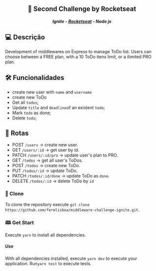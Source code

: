 <h2 align="center">🚀 Second Challenge by Rocketseat</h2>
<h5 align="center">Ignite - <a href="https://rocketseat.com.br/" >Rocketseat</a> - Node js</h5>

## 💻 Descrição

Development of middlewares on Express to manage ToDo list. Users can choose between a FREE plan, with a 10 ToDo itens limit, or a ilimited PRO plan.

## 🛠️ Funcionalidades

- create new user with `name` and `username`
- create new ToDo
- Get all  `todos`;
- Update `title` and `deadline`of an existent `todo`;
- Mark `todo` as done;
- Delete `todo`;

## 🔗 Rotas

- POST `/users` → create new user.
- GET `/users/:id` → get user by id.
- PATCH `/users/:id/pro` → update user's plan to PRO.
- GET `/todos` → get all user's ToDos.
- POST `/todos` → create new ToDo.
- PUT `/todos/:id` → update ToDo.
- PATCH `/todos/:id/done` → update ToDo as `done`.
- DELETE `/todos/:id` → delete ToDo by `id`

### 📝 Clone

To clone the repository execute `git clone https://github.com/fermlisboa/middleware-challenge-ignite.git`.

### 🕮 Get Start

Execute `yarn` to install all dependencies.

##### Uso

With all dependencies installed, execute `yarn dev` to execute your application. Run`yarn test` to execute tests.